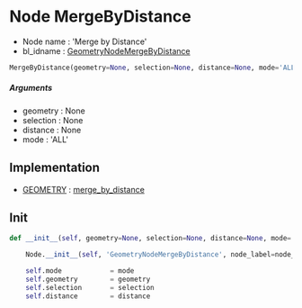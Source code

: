 # Node MergeByDistance

- Node name : 'Merge by Distance'
- bl_idname : [GeometryNodeMergeByDistance](https://docs.blender.org/api/current/bpy.types.GeometryNodeMergeByDistance.html)


``` python
MergeByDistance(geometry=None, selection=None, distance=None, mode='ALL', node_label=None, node_color=None, **kwargs)
```
##### Arguments

- geometry : None
- selection : None
- distance : None
- mode : 'ALL'

## Implementation

- [GEOMETRY](/docs/GeoNodes/socket_GEOMETRY.md) : [merge_by_distance](/docs/GeoNodes/socket_GEOMETRY.md#merge_by_distance)

## Init

``` python
def __init__(self, geometry=None, selection=None, distance=None, mode='ALL', node_label=None, node_color=None, **kwargs):

    Node.__init__(self, 'GeometryNodeMergeByDistance', node_label=node_label, node_color=node_color, **kwargs)

    self.mode            = mode
    self.geometry        = geometry
    self.selection       = selection
    self.distance        = distance
```
